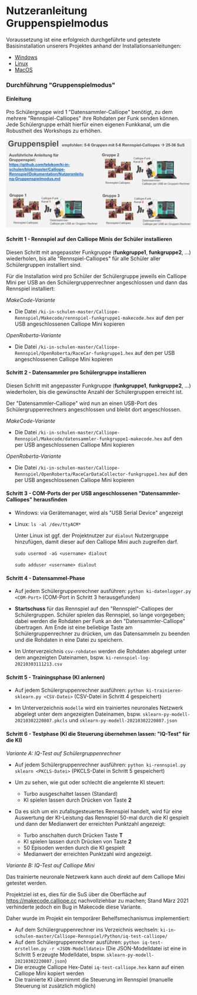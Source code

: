 # Nutzeranleitung Gruppenspielmodus

Voraussetzung ist eine erfolgreich durchgeführte und getestete Basisinstallation unserers Projektes anhand der Installationsanleitungen:
* [Windows](./INSTALL-Win.md)
* [Linux](./INSTALL-Lin.md)
* [MacOS](./INSTALL-Mac.md)

### Durchführung "Gruppenspielmodus"

#### Einleitung

Pro Schülergruppe wird 1 "Datensammler-Calliope" benötigt, zu dem mehrere "Rennspiel-Calliopes" ihre Rohdaten per Funk senden können. Jede Schülergruppe erhält hierfür einen eigenen Funkkanal, um die Robustheit des Workshops zu erhöhen.

![Gruppenspielmodus](./gruppenspiel.png)

#### Schritt 1 - Rennspiel auf den Calliope Minis der Schüler installieren

Diesen Schritt mit angepasster Funkgruppe (__funkgruppe1__, __funkgruppe2__, ...) wiederholen, bis alle "Rennspiel-Calliopes" für alle Schüler aller Schülergruppen installiert sind.

Für die Installation wird pro Schüler der Schülergruppe jeweils ein Calliope Mini per USB an den Schülergruppenrechner angeschlossen und dann das Rennspiel installiert:

*MakeCode-Variante*

* Die Datei `/ki-in-schulen-master/Calliope-Rennspiel/Makecode/rennspiel-funkgruppe1-makecode.hex` auf den per USB angeschlossenen Calliope Mini kopieren

*OpenRoberta-Variante*

* Die Datei `/ki-in-schulen-master/Calliope-Rennspiel/OpenRoberta/RaceCar-funkgruppe1.hex` auf den per USB angeschlossenen Calliope Mini kopieren


#### Schritt 2 - Datensammler pro Schülergruppe installieren

Diesen Schritt mit angepasster Funkgruppe (__funkgruppe1__, __funkgruppe2__, ...) wiederholen, bis die gewünschte Anzahl der Schülergruppen erreicht ist.

Der "Datensammler-Calliope" wird nun an einen USB-Port des Schülergruppenrechners angeschlossen und bleibt dort angeschlossen.

*MakeCode-Variante*

* Die Datei `/ki-in-schulen-master/Calliope-Rennspiel/Makecode/datensammler-funkgruppe1-makecode.hex` auf den per USB angeschlossenen Calliope Mini kopieren

*OpenRoberta-Variante*

* Die Datei `/ki-in-schulen-master/Calliope-Rennspiel/OpenRoberta/RaceCarDataCollector-funkgruppe1.hex` auf den per USB angeschlossenen Calliope Mini kopieren

#### Schritt 3 - COM-Ports der per USB angeschlossenen "Datensammler-Calliopes" herausfinden

* Windows: via Gerätemanager, wird als "USB Serial Device" angezeigt

* Linux: `ls -al /dev/ttyACM*`

  Unter Linux ist ggf. der Projektnutzer zur `dialout` Nutzergruppe hinzufügen, damit dieser auf den Calliope Mini auch zugreifen darf.

  `sudo usermod -aG <username> dialout`

  `sudo adduser <username> dialout`

#### Schritt 4 - Datensammel-Phase

* Auf jedem Schülergruppenrechner ausführen: `python ki-datenlogger.py <COM-Port>` (COM-Port in Schritt 3 herausgefunden)

* __Startschuss__ für das Rennspiel auf den "Rennspiel"-Calliopes der Schülergruppen. Schüler spielen das Rennspiel, so lange vorgegeben; dabei werden die Rohdaten per Funk an den "Datensammler-Calliope" übertragen. Am Ende ist eine beliebige Taste am Schülergruppenrechner zu drücken, um das Datensammeln zu beenden und die Rohdaten in eine Datei zu speichern.

* Im Unterverzeichnis `csv-rohdaten` werden die Rohdaten abgelegt unter dem angezeigten Dateinamen, bspw. `ki-rennspiel-log-20210303111213.csv`

#### Schritt 5 - Trainingsphase (KI anlernen)

* Auf jedem Schülergruppenrechner ausführen: `python ki-trainieren-sklearn.py <CSV-Datei>` (CSV-Datei in Schritt 4 gespeichert)

* Im Unterverzeichnis `modelle` wird ein trainiertes neuronales Netzwerk abgelegt unter dem angezeigten Dateinamen, bspw. `sklearn-py-modell-20210302220807.pkcls` und `sklearn-py-modell-20210302220807.json`

#### Schritt 6 - Testphase (KI die Steuerung übernehmen lassen: "IQ-Test" für die KI)

*Variante A: IQ-Test auf Schülergruppenrechner*

* Auf jedem Schülergruppenrechner ausführen: `python ki-rennspiel.py sklearn <PKCLS-Datei>` (PKCLS-Datei in Schritt 5 gespeichert)

* Um zu sehen, wie gut oder schlecht die angelernte KI steuert:

  * Turbo ausgeschaltet lassen (Standard)
  * KI spielen lassen durch Drücken von Taste __2__

* Da es sich um ein zufallsgesteuertes Rennspiel handelt, wird für eine Auswertung der KI-Leistung das Rennspiel 50-mal durch die KI gespielt und dann der Medianwert der erreichten Punktzahl angezeigt:

  * Turbo anschalten durch Drücken Taste __T__
  * KI spielen lassen durch Drücken von Taste __2__
  * 50 Episoden werden durch die KI gespielt
  * Medianwert der erreichten Punktzahl wird angezeigt.

*Variante B: IQ-Test auf Calliope Mini*

Das trainierte neuronale Netzwerk kann auch direkt auf dem Calliope Mini getestet werden.

Projektziel ist es, dies für die SuS über die Oberfläche auf https://makecode.calliope.cc nachvollziehbar zu machen; Stand März 2021 verhinderte jedoch ein Bug in Makecode diese Variante.

Daher wurde im Projekt ein temporärer Behelfsmechanismus implementiert:

* Auf dem Schülergruppenrechner ins Verzeichnis wechseln: `ki-in-schulen-master/Calliope-Rennspiel/Python/iq-test-calliope/`
* Auf dem Schülergruppenrechner ausführen: `python iq-test-erstellen.py -r <JSON-Modelldatei>` (Die JSON-Modelldatei ist eine in Schritt 5 erzeugte Modelldatei, bspw. `sklearn-py-modell-20210302220807.json`)
* Die erzeugte Calliope Hex-Datei `iq-test-calliope.hex` kann auf einen Calliope Mini kopiert werden
* Die trainierte KI übernimmt die Steuerung im Rennspiel (manuelle Steuerung ist zusätzlich möglich)
